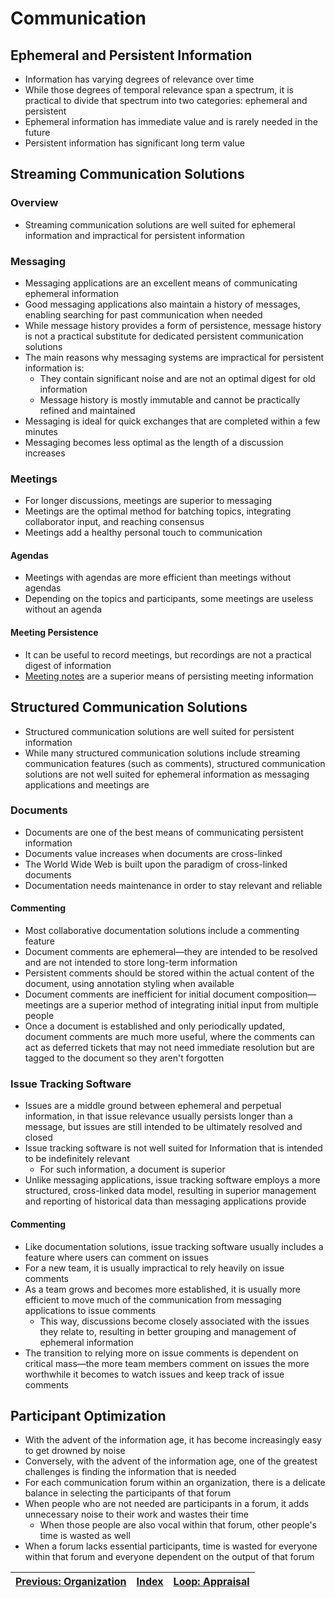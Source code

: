# Communication

## Ephemeral and Persistent Information

* Information has varying degrees of relevance over time
* While those degrees of temporal relevance span a spectrum, it is practical to divide that spectrum into two categories: ephemeral and persistent
* Ephemeral information has immediate value and is rarely needed in the future
* Persistent information has significant long term value

## Streaming Communication Solutions

### Overview

* Streaming communication solutions are well suited for ephemeral information and impractical for persistent information

### Messaging

* Messaging applications are an excellent means of communicating ephemeral information
* Good messaging applications also maintain a history of messages, enabling searching for past communication when needed
* While message history provides a form of persistence, message history is not a practical substitute for dedicated persistent communication solutions
* The main reasons why messaging systems are impractical for persistent information is:
  * They contain significant noise and are not an optimal digest for old information
  * Message history is mostly immutable and cannot be practically refined and maintained
* Messaging is ideal for quick exchanges that are completed within a few minutes
* Messaging becomes less optimal as the length of a discussion increases

### Meetings

* For longer discussions, meetings are superior to messaging
* Meetings are the optimal method for batching topics, integrating collaborator input, and reaching consensus
* Meetings add a healthy personal touch to communication

#### Agendas

* Meetings with agendas are more efficient than meetings without agendas
* Depending on the topics and participants, some meetings are useless without an agenda

#### Meeting Persistence

* It can be useful to record meetings, but recordings are not a practical digest of information
* [Meeting notes](#documents) are a superior means of persisting meeting information

## Structured Communication Solutions

* Structured communication solutions are well suited for persistent information
* While many structured communication solutions include streaming communication features (such as comments), structured communication solutions are not well suited for ephemeral information as messaging applications and meetings are

### Documents

* Documents are one of the best means of communicating persistent information
* Documents value increases when documents are cross-linked
* The World Wide Web is built upon the paradigm of cross-linked documents
* Documentation needs maintenance in order to stay relevant and reliable

#### Commenting

* Most collaborative documentation solutions include a commenting feature
* Document comments are ephemeral—they are intended to be resolved and are not intended to store long-term information
* Persistent comments should be stored within the actual content of the document, using annotation styling when available
* Document comments are inefficient for initial document composition—meetings are a superior method of integrating initial input from multiple people
* Once a document is established and only periodically updated, document comments are much more useful, where the comments can act as deferred tickets that may not need immediate resolution but are tagged to the document so they aren't forgotten

### Issue Tracking Software

* Issues are a middle ground between ephemeral and perpetual information, in that issue relevance usually persists longer than a message, but issues are still intended to be ultimately resolved and closed
* Issue tracking software is not well suited for Information that is intended to be indefinitely relevant
  * For such information, a document is superior
* Unlike messaging applications, issue tracking software employs a more structured, cross-linked data model, resulting in superior management and reporting of historical data than messaging applications provide

#### Commenting

* Like documentation solutions, issue tracking software usually includes a feature where users can comment on issues
* For a new team, it is usually impractical to rely heavily on issue comments
* As a team grows and becomes more established, it is usually more efficient to move much of the communication from messaging applications to issue comments
  * This way, discussions become closely associated with the issues they relate to, resulting in better grouping and management of ephemeral information
* The transition to relying more on issue comments is dependent on critical mass—the more team members comment on issues the more worthwhile it becomes to watch issues and keep track of issue comments

## Participant Optimization

* With the advent of the information age, it has become increasingly easy to get drowned by noise
* Conversely, with the advent of the information age, one of the greatest challenges is finding the information that is needed
* For each communication forum within an organization, there is a delicate balance in selecting the participants of that forum
* When people who are not needed are participants in a forum, it adds unnecessary noise to their work and wastes their time
  * When those people are also vocal within that forum, other people's time is wasted as well
* When a forum lacks essential participants, time is wasted for everyone within that forum and everyone dependent on the output of that forum

| [Previous: Organization](./organization.md) | [Index](../tech-company-business-strategy.md) | [Loop: Appraisal](../appraisal.md) |
| :-----------------------------------------: | :-------------------------------------------: | :--------------------------------: |